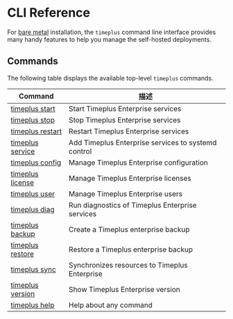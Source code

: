 # CLI Reference

For [bare metal](singlenode_install) installation, the `timeplus` command line interface provides many handy features to help you manage the self-hosted deployments.

## Commands

The following table displays the available top-level `timeplus` commands.

| Command                         | 描述                                                  |
| ------------------------------- | --------------------------------------------------- |
| [timeplus start](cli-start)     | Start Timeplus Enterprise services                  |
| [timeplus stop](cli-stop)       | Stop Timeplus Enterprise services                   |
| [timeplus restart](cli-restart) | Restart Timeplus Enterprise services                |
| [timeplus service](cli-service) | Add Timeplus Enterprise services to systemd control |
| [timeplus config](cli-config)   | Manage Timeplus Enterprise configuration            |
| [timeplus license](cli-license) | Manage Timeplus Enterprise licenses                 |
| [timeplus user](cli-user)       | Manage Timeplus Enterprise users                    |
| [timeplus diag](cli-diag)       | Run diagnostics of Timeplus Enterprise services     |
| [timeplus backup](cli-backup)   | Create a Timeplus enterprise backup                 |
| [timeplus restore](cli-backup)  | Restore a Timeplus enterprise backup                |
| [timeplus sync](cli-sync)       | Synchronizes resources to Timeplus Enterprise       |
| [timeplus version](cli-version) | Show Timeplus Enterprise version                    |
| [timeplus help](cli-help)       | Help about any command                              |
